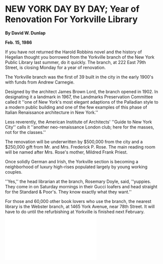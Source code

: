 **NEW YORK DAY BY DAY; Year of Renovation For Yorkville Library**
==
**By David W. Dunlap**

**Feb. 15, 1986**
    
If you have not returned the Harold Robbins novel and the history of Hegelian thought you borrowed from the Yorkville branch of the New York Public Library last summer, do it quickly. The branch, at 222 East 79th Street, is closing Monday for a year of renovation.

The Yorkville branch was the first of 39 built in the city in the early 1900's with funds from Andrew Carnegie.

Designed by the architect James Brown Lord, the branch opened in 1902. In designating it a landmark in 1967, the Landmarks Preservation Committee called it ''one of New York's most elegant adaptions of the Palladian style to a modern public building and one of the few examples of this phase of Italian Renaissance architecture in New York.''

Less reverently, the American Institute of Architects' ''Guide to New York City'' calls it ''another neo-renaissance London club; here for the masses, not for the classes.''

The renovation will be underwritten by $500,000 from the city and a $250,000 gift from Mr. and Mrs. Frederick P. Rose. The main reading room will be named after Mrs. Rose's mother, Mildred Frank Priest.

Once solidly German and Irish, the Yorkville section is becoming a neighborhood of luxury high-rises populated largely by young working couples.

''Yes,'' the head librarian at the branch, Rosemary Doyle, said, ''yuppies. They come in on Saturday mornings in their Gucci loafers and head straight for the Standard & Poor's. They know exactly what they want.''

For those and 60,000 other book lovers who use the branch, the nearest library is the Webster branch, at 1465 York Avenue, near 78th Street. It will have to do until the refurbishing at Yorkville is finished next February.
![newyorkdaybyday.pdf](../images/newyorkdaybyday.pdf)
